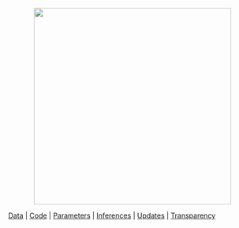 

<p align="center">
  <img src="https://jhustata.github.io/intermediate/_images/bd7156ffdc732b3095dad1da740b099ae999597c4cb8154a81a988a589e43517.png" width="400"/>
</p>

<p align="center">
  
[Data](data.md) | [Code](code.md) | [Parameters](parameters.md) | [Inferences](inferences.md) | [Updates](updates.md) | [Transparency](transparency.md)

</p>
